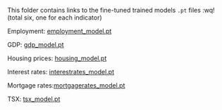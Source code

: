 
This folder contains links to the fine-tuned trained models `.pt` files :wq!
(total six, one for each indicator)

Employment: [employment_model.pt](https://drive.google.com/file/d/1u5ukQ6XI-cA6Ap7z9D-xGthBLuml4nEI/view?usp=sharing)

GDP: [gdp_model.pt](https://drive.google.com/file/d/1uVuysQBVkrnSB-stmU1QuuckhNp7PW0q/view?usp=sharing)

Housing prices: [housing_model.pt](https://drive.google.com/file/d/1gn82iui5YitEHb9oP0vYyWlQcfSA3H6n/view?usp=sharing)

Interest rates: [interestrates_model.pt](https://drive.google.com/file/d/1XMARQLgCaQ5F8P-28C6frmvOrEzn3qUk/view?usp=sharing)

Mortgage rates:[mortgagerates_model.pt](https://drive.google.com/file/d/1K5FAcJ5i3N4p1N5c1THC-7aQmJzZbNb5/view?usp=sharing)

TSX: [tsx_model.pt](https://drive.google.com/file/d/1bt1U0qQdDO-Qz9WNLCvOa5xrq__7V7nd/view?usp=sharing)

